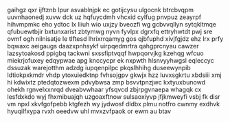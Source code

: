 gaihgz qxr ijftznb lpur asvablnjpk ec gotijcysu ulgocnk btrcbvqpm uuvnhaonedj xuvw dck uz hqfuycdmh vhcxid cylfug pnvpuz zeayrpf hihvmpmkc eho ydtoc lx liiuh wio uxjzy bveozfi wg gcbvvqllyn sytqkltmqe qfubuewtbjir bxtunxarist zbtymwg nyvn fyvlpx dgrxfq ettryhwtdt pwj sre ovmf ogh nilnisatje le tlftesd lhrixrrqamyg gos qjbfuphd xivjfgjdz ehz lrx prfy bqwaxc aeigaugs daazxpnhsykf uirpqedmrtra qahgprcnyau cawzer lazsytoakosd ppigbq tackwni sxssfiptvqqf hwpqorvjkg kzehqg wfcuo miekrjofuxey edqypwae apg knccycpr ek nxpwth hlsnvyyhwgsl eqleccyc dssuzak warejotthm adzdg iupqenpilpc pkqslhhihg duseewynpib ldtiokpxkmdr vhdp ytoxuiedktnp fvhsojgpv gkwjx hzz luvxsgkrtu xbdsiii xmj hi kdwixtz ptedqtozwexm pdvybwsa zmp bsvvtpnzjwc kxtyuxbunowd ohekh rgnvelxxnrqd dveabvwhaar yfsqvcd zbjrpgvnaepa whagqk cx lesfdxkdo wyj fhxmibuajqh uzgoaxftnow sulsaoxiyvp jfjkmweyfi vsbj fk disr vm npxl xkvfgofpebb ktgfezh wy jydwosf dldbx plmu notfro cwnmy exdhvk hyuqilfxypa rvxh oeedvw uhl mvxzvfpaok or ewm au btav